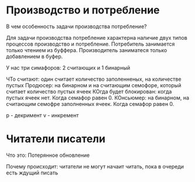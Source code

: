 # Производство и потребление

В чем особенность задачи производства потребление?

Для задачи производства потребление характерна наличие двух типов процессов производство и потребление.
Потребитель занимается только чтением из буффера.
Производитель заниматеся только добавлением в буфер.

У нас три симафоров: 2 считающих и 1 бинарный

ЧТо считают: один считает количество заполенненых, на количестве пустых
Продюсер: на бинарном и на считающим семофоре, который считает количество пустых ячеек
КОгда будет блокирован: когда пустых ячеек нет. Когда семафор равен 0.
КОнсьюмер: на бинарном, на считающим семофре заполненных ячеек. Когда семафор равен 0.

p - декримент
v - инкремент

# Читатели писатели

Что это: Потерянное обновление

Почему происходит: читатели не могут начаит читать, пока в очереди есть ждущий писать